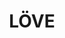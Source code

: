 ---
git: https://github.com/love2d/love
googleplus: https://plus.google.com/108553500970002863436
logohandle: love2d
sort: love2d
title: LÖVE
twitter: https://x.com/obey_love
website: http://love2d.org/
---